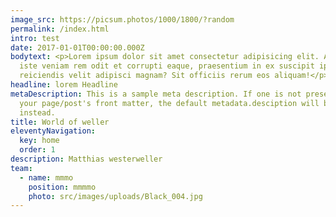 ```yaml
---
image_src: https://picsum.photos/1000/1800/?random
permalink: /index.html
intro: test
date: 2017-01-01T00:00:00.000Z
bodytext: <p>Lorem ipsum dolor sit amet consectetur adipisicing elit. Architecto
  iste veniam rem odit et corrupti eaque, praesentium in ex suscipit ipsam
  reiciendis velit adipisci magnam? Sit officiis rerum eos aliquam!</p>
headline: lorem Headline
metaDescription: This is a sample meta description. If one is not present in
  your page/post's front matter, the default metadata.desciption will be used
  instead.
title: World of weller
eleventyNavigation:
  key: home
  order: 1
description: Matthias westerweller
team:
  - name: mmmo
    position: mmmmo
    photo: src/images/uploads/Black_004.jpg
---
```

